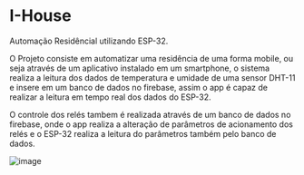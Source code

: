 # I-House
Automação Residêncial utilizando ESP-32.

O Projeto consiste em automatizar uma residência de uma forma mobile, ou seja através de um aplicativo instalado em um smartphone, o sistema realiza a leitura dos dados de temperatura e umidade de uma sensor DHT-11 e insere em um banco de dados no firebase, assim o app é capaz de realizar a leitura em tempo real dos dados do ESP-32.

O controle dos relés tambem é realizada através de um banco de dados no firebase, onde o app realiza a alteração de parâmetros de acionamento dos relés e o ESP-32 realiza a leitura do parâmetros também pelo banco de dados.

![image](https://user-images.githubusercontent.com/115705852/200428689-73f683b9-b971-4219-8d4d-4c9a97d580e7.png)
